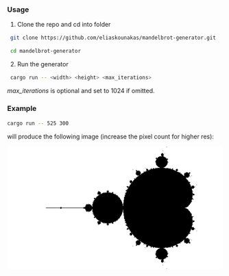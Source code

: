### Usage

1. Clone the repo and cd into folder
```bash
 git clone https://github.com/eliaskounakas/mandelbrot-generator.git
```
```bash
 cd mandelbrot-generator
```
2. Run the generator
```bash
 cargo run -- <width> <height> <max_iterations>
```
*max_iterations* is optional and set to 1024 if omitted.

### Example

```bash
cargo run -- 525 300
```
will produce the following image (increase the pixel count for higher res):

![mandelbrot image](https://github.com/eliaskounakas/mandelbrot-algorithm/blob/main/preview_image.png)
